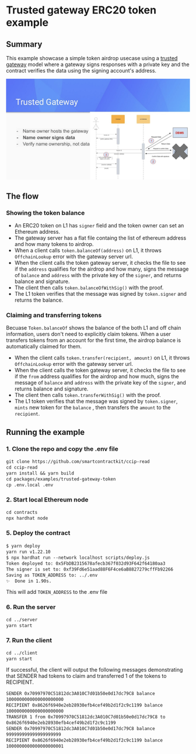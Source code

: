 
# Trusted gateway ERC20 token example

## Summary

This example showcase a simple token airdrop usecase using a [trusted gateway](https://speakerdeck.com/makoto_inoue/ens-on-layer2-at-ethcc-2021?slide=29) model where a gateway signs responses with a private key and the contract verifies the data using the signing account's address.

![](./diagram.png)

## The flow

### Showing the token balance

- An ERC20 token on L1 has `signer` field and the token owner can set an Ethereum address. 
- The gateway server has a flat file containg the list of ethereum address and how many tokens to airdrop.
- When a client calls `token.balanceOf(address)` on L1, it throws `OffchainLookup` error with the gateway server url.
- When the client calls the token gateway server, it checks the file to see if the `address` qualifies for the airdrop and how many, signs the message of `balance` and `address` with the private key of the `signer`, and returns balance and signature.
- The client then calls `token.balanceOfWithSig()` with the proof.
- The L1 token verifies that the message was signed by `token.signer` and returns the balance.

### Claiming and transferring tokens

Becuase `Token.balanceOf` shows the balance of the both L1 and off chain information, users don't need to explicitly claim tokens. When a user transfers tokens from an account for the first time, the airdrop balance is automatically claimed for them.

- When the client calls `token.transfer(recipient, amount)` on L1, it throws `OffchainLookup` error with the gateway server url.
- When the client calls the token gateway server, it checks the file to see if the `from` address qualifies for the airdrop and how much, signs the message of `balance` and `address` with the private key of the `signer`, and returns balance and signature.
- The client then calls `token.transferWithSig()` with the proof.
- The L1 token verifies that the message was signed by `token.signer`, `mints` new token for the `balance` , then transfers the `amount` to the `recipient`.

## Running the example

### 1. Clone the repo and copy the .env file

```
git clone https://github.com/smartcontractkit/ccip-read
cd ccip-read
yarn install && yarn build
cd packages/examples/trusted-gateway-token
cp .env.local .env
```

### 2. Start local Ethereum node

```
cd contracts
npx hardhat node
```

### 5. Deploy the contract

```
$ yarn deploy
yarn run v1.22.10
$ npx hardhat run --network localhost scripts/deploy.js
Token deployed to: 0x5FbDB2315678afecb367f032d93F642f64180aa3
The signer is set to: 0xf39Fd6e51aad88F6F4ce6aB8827279cffFb92266
Saving as TOKEN_ADDRESS to: ../.env
✨  Done in 1.90s.
```

This will add `TOKEN_ADDRESS` to the .env file

### 6. Run the server

```
cd ../server
yarn start
```

### 7. Run the client

```
cd ../client
yarn start
```

If successful, the client will output the following messages demonstrating that SENDER had tokens to claim and transferred 1 of the tokens to RECIPIENT.

```
SENDER 0x70997970C51812dc3A010C7d01b50e0d17dc79C8 balance 1000000000000000000000
RECIPIENT 0x8626f6940e2eb28930efb4cef49b2d1f2c9c1199 balance 1000000000000000000000
TRANSFER 1 from 0x70997970C51812dc3A010C7d01b50e0d17dc79C8 to 0x8626f6940e2eb28930efb4cef49b2d1f2c9c1199
SENDER 0x70997970C51812dc3A010C7d01b50e0d17dc79C8 balance 999999999999999999999
RECIPIENT 0x8626f6940e2eb28930efb4cef49b2d1f2c9c1199 balance 1000000000000000000001
```
